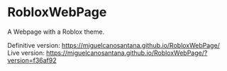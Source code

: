 # RobloxWebPage
A Webpage with a Roblox theme.

Definitive version: https://miguelcanosantana.github.io/RobloxWebPage/
Live version: https://miguelcanosantana.github.io/RobloxWebPage/?version=f36af92
